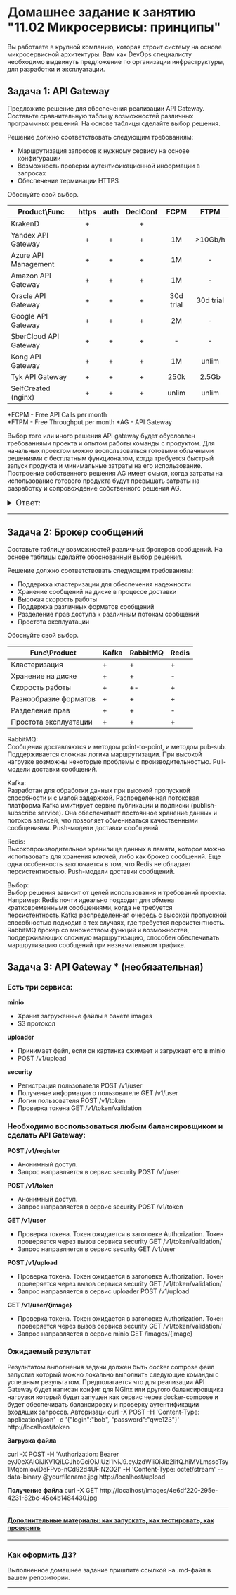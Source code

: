 
# Домашнее задание к занятию "11.02 Микросервисы: принципы"

Вы работаете в крупной компанию, которая строит систему на основе микросервисной архитектуры.
Вам как DevOps специалисту необходимо выдвинуть предложение по организации инфраструктуры, для разработки и эксплуатации.

## Задача 1: API Gateway 

Предложите решение для обеспечения реализации API Gateway. Составьте сравнительную таблицу возможностей различных программных решений. На основе таблицы сделайте выбор решения.

Решение должно соответствовать следующим требованиям:
- Маршрутизация запросов к нужному сервису на основе конфигурации
- Возможность проверки аутентификационной информации в запросах
- Обеспечение терминации HTTPS

Обоснуйте свой выбор.





Product\Func            | https | auth  | DeclConf  | FCPM      | FTPM      |
---                     |:---:  |:---:  |:---:      |:---:      |:---:      |
KrakenD                 |+      |       | +         |           |           |
Yandex API Gateway      | +     | +     | +         | 1M        | >10Gb/h   |
Azure API Management    | +     | +     | +         |1M         | -         |
Amazon API Gateway      | +     | +     | +         |1M         | -         |
Oracle API Gateway      | +     | +     | +         | 30d trial | 30d trial |
Google API Gateway      | +     | +     | +         | 2M        | -         |
SberCloud API Gateway   | +     | +     | +         | -         | -         |
Kong API Gateway        | +     | +     | +         |1M         |unlim      |
Tyk API Gateway         | +     | +     | +         | 250k      | 2.5Gb     |
SelfCreated (nginx)     | +     | +     | +         |unlim      |unlim      |

*FCPM - Free API Calls per month  
*FTPM - Free Throughput per month
*AG - API Gateway

Выбор того или иного решения API gateway будет обусловлен требованиями проекта и опытом работы команды с продуктом. Для начальных проектом можно воспользоваться готовыми облачными решениями с бесплатным функционалом, когда требуется быстрый запуск продукта и минимальные затраты на его использование. Построение собственного решения AG имеет смысл, когда затраты на использование готового продукта будут превышать затраты на разработку и сопровождение собственного решения AG.
<details>
    <summary style="font-size:18px">Ответ:</summary>
</details>


---

## Задача 2: Брокер сообщений

Составьте таблицу возможностей различных брокеров сообщений. На основе таблицы сделайте обоснованный выбор решения.

Решение должно соответствовать следующим требованиям:
- Поддержка кластеризации для обеспечения надежности
- Хранение сообщений на диске в процессе доставки
- Высокая скорость работы
- Поддержка различных форматов сообщений
- Разделение прав доступа к различным потокам сообщений
- Простота эксплуатации

Обоснуйте свой выбор.


Func\Product            | Kafka | RabbitMQ  | Redis  |
---                     |---    |---        |---    |
Кластеризация           |+|+|+|
Хранение на диске       |+|+|-|
Скорость работы         |+|+-|+|
Разнообразие форматов   |+|+|+|
Разделение прав         |+|+|-|
Простота эксплуатации   |+|+|+|

RabbitMQ:  
Сообщения доставляются и методом point-to-point, и методом pub-sub. Поддерживается сложная логика маршрутизации.
При высокой нагрузке возможны некоторые проблемы с производительностью.
Pull-модели доставки сообщений.

Kafka:  
Разработан для обработки данных при высокой пропускной способности и с малой задержкой. Распределенная потоковая платформа Kafka имитирует сервис публикации и подписки (publish-subscribe service). Она обеспечивает постоянное хранение данных и потоков записей, что позволяет обмениваться качественными сообщениями.
Push-модели доставки сообщений.

Redis:  
Высокопроизводительное хранилище данных в памяти, которое можно использовать для хранения ключей, либо как брокер сообщений. Еще одна особенность заключается в том, что Redis не обладает персистентностью.
Push-модели доставки сообщений.

Выбор:  
Выбор решения зависит от целей использования и требований проекта. Например: Redis почти идеально подходит для обмена кратковременными сообщениями, когда не требуется персистентность.Kafka распределенная очередь с высокой пропускной способностью подходит в тех случаях, где требуется персистентность. RabbitMQ брокер со множеством функций и возможностей, поддерживающих сложную маршрутизацию, способен обеспечивать маршрутизацию сообщений при незначительном трафике.



## Задача 3: API Gateway * (необязательная)

### Есть три сервиса:

**minio**
- Хранит загруженные файлы в бакете images
- S3 протокол

**uploader**
- Принимает файл, если он картинка сжимает и загружает его в minio
- POST /v1/upload

**security**
- Регистрация пользователя POST /v1/user
- Получение информации о пользователе GET /v1/user
- Логин пользователя POST /v1/token
- Проверка токена GET /v1/token/validation

### Необходимо воспользоваться любым балансировщиком и сделать API Gateway:

**POST /v1/register**
- Анонимный доступ.
- Запрос направляется в сервис security POST /v1/user

**POST /v1/token**
- Анонимный доступ.
- Запрос направляется в сервис security POST /v1/token

**GET /v1/user**
- Проверка токена. Токен ожидается в заголовке Authorization. Токен проверяется через вызов сервиса security GET /v1/token/validation/
- Запрос направляется в сервис security GET /v1/user

**POST /v1/upload**
- Проверка токена. Токен ожидается в заголовке Authorization. Токен проверяется через вызов сервиса security GET /v1/token/validation/
- Запрос направляется в сервис uploader POST /v1/upload

**GET /v1/user/{image}**
- Проверка токена. Токен ожидается в заголовке Authorization. Токен проверяется через вызов сервиса security GET /v1/token/validation/
- Запрос направляется в сервис minio  GET /images/{image}

### Ожидаемый результат

Результатом выполнения задачи должен быть docker compose файл запустив который можно локально выполнить следующие команды с успешным результатом.
Предполагается что для реализации API Gateway будет написан конфиг для NGinx или другого балансировщика нагрузки который будет запущен как сервис через docker-compose и будет обеспечивать балансировку и проверку аутентификации входящих запросов.
Авторизаци
curl -X POST -H 'Content-Type: application/json' -d '{"login":"bob", "password":"qwe123"}' http://localhost/token

**Загрузка файла**

curl -X POST -H 'Authorization: Bearer eyJ0eXAiOiJKV1QiLCJhbGciOiJIUzI1NiJ9.eyJzdWIiOiJib2IifQ.hiMVLmssoTsy1MqbmIoviDeFPvo-nCd92d4UFiN2O2I' -H 'Content-Type: octet/stream' --data-binary @yourfilename.jpg http://localhost/upload

**Получение файла**
curl -X GET http://localhost/images/4e6df220-295e-4231-82bc-45e4b1484430.jpg

---

#### [Дополнительные материалы: как запускать, как тестировать, как проверить](https://github.com/netology-code/devkub-homeworks/tree/main/11-microservices-02-principles)

---

### Как оформить ДЗ?

Выполненное домашнее задание пришлите ссылкой на .md-файл в вашем репозитории.

---
